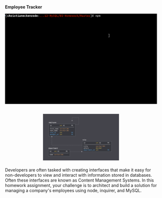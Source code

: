 **Employee Tracker**

![gif](client/public/images/employee-tracker.gif)

<h2 align="center">
<img alt="schema" src="client/public/images/schema.png" width="50%">
</h2>

Developers are often tasked with creating interfaces that make it easy for non-developers to view and interact with information stored in databases. Often these interfaces are known as Content Management Systems. In this homework assignment, your challenge is to architect and build a solution for managing a company's employees using node, inquirer, and MySQL.
